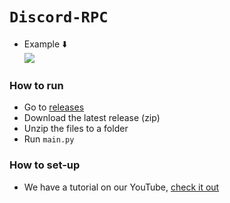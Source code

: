 # `Discord-RPC`
- Example ⬇️ <br>
![](https://raw.githubusercontent.com/netanelyan/discord-rpc/main/screenshots/2.png)

### How to run
- Go to [releases](https://github.com/netanelyan/discord-rpc/releases)
- Download the latest release (zip)
- Unzip the files to a folder
- Run `main.py`

### How to set-up
- We have a tutorial on our YouTube, [check it out](https://youtu.be/v_pX63UlWVw)

